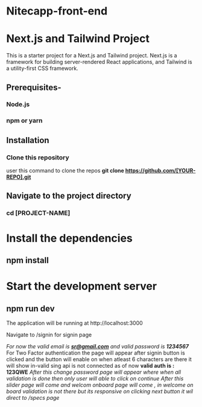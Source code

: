 # Nitecapp-front-end
# Next.js and Tailwind Project
This is a starter project for a Next.js and Tailwind project. Next.js is a framework for building server-rendered React applications, and Tailwind is a utility-first CSS framework.

## Prerequisites-
### Node.js    
### npm or yarn

## Installation
### Clone this repository

user this command to clone the repos **git clone https://github.com/[YOUR-REPO].git**

## Navigate to the project directory

### cd [PROJECT-NAME]

# Install the dependencies

## npm install

# Start the development server
## npm run dev

The application will be running at http://localhost:3000


Navigate to /signin for signin page 


_For now the valid email is **sr@gmail.com** and valid password is **1234567**_
For Two Factor authentication the page will appear after signin button is clicked and the button will enable on when atleast 6 characters are there it will show in-valid sing api is not connected as of now **valid auth is : 123QWE**
_After this change password page will appear where when all validation is done then only user will able to click on continue_
_After this slider page will come and  welcom onboard page will come , in welcome on board validation is not there but its responsive on clicking next button it wil direct to /specs page_





